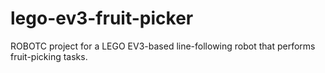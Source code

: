 # lego-ev3-fruit-picker
ROBOTC project for a LEGO EV3-based line-following robot that performs fruit-picking tasks.
